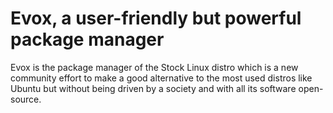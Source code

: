 # Evox, a user-friendly but powerful package manager

Evox is the package manager of the Stock Linux distro which is a new community effort to make a good alternative to the most used distros like Ubuntu but without being driven by a society and with all its software open-source.